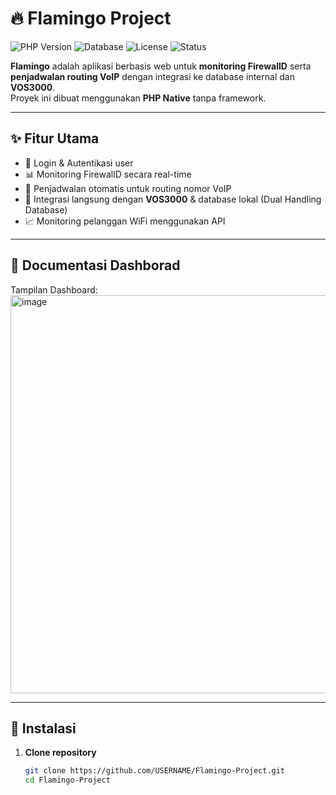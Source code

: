 # 🔥 Flamingo Project

![PHP Version](https://img.shields.io/badge/PHP-7.4%20--%208.x-blue.svg)
![Database](https://img.shields.io/badge/MySQL-5.7%20--%208.x-orange.svg)
![License](https://img.shields.io/badge/license-MIT-green.svg)
![Status](https://img.shields.io/badge/status-active-success.svg)

**Flamingo** adalah aplikasi berbasis web untuk **monitoring FirewallD** serta **penjadwalan routing VoIP** dengan integrasi ke database internal dan **VOS3000**.  
Proyek ini dibuat menggunakan **PHP Native** tanpa framework.

---

## ✨ Fitur Utama
- 🔐 Login & Autentikasi user
- 📊 Monitoring FirewallD secara real-time
- 📅 Penjadwalan otomatis untuk routing nomor VoIP
- 🔗 Integrasi langsung dengan **VOS3000** & database lokal (Dual Handling Database)
- 📈 Monitoring pelanggan WiFi menggunakan API

---

## 📸 Documentasi Dashborad

Tampilan Dashboard:  
<img width="1361" height="637" alt="image" src="https://github.com/user-attachments/assets/67070202-a7ba-4217-bd0e-234f15ab9945" />



---

## 🚀 Instalasi

1. **Clone repository**
   ```bash
   git clone https://github.com/USERNAME/Flamingo-Project.git
   cd Flamingo-Project
